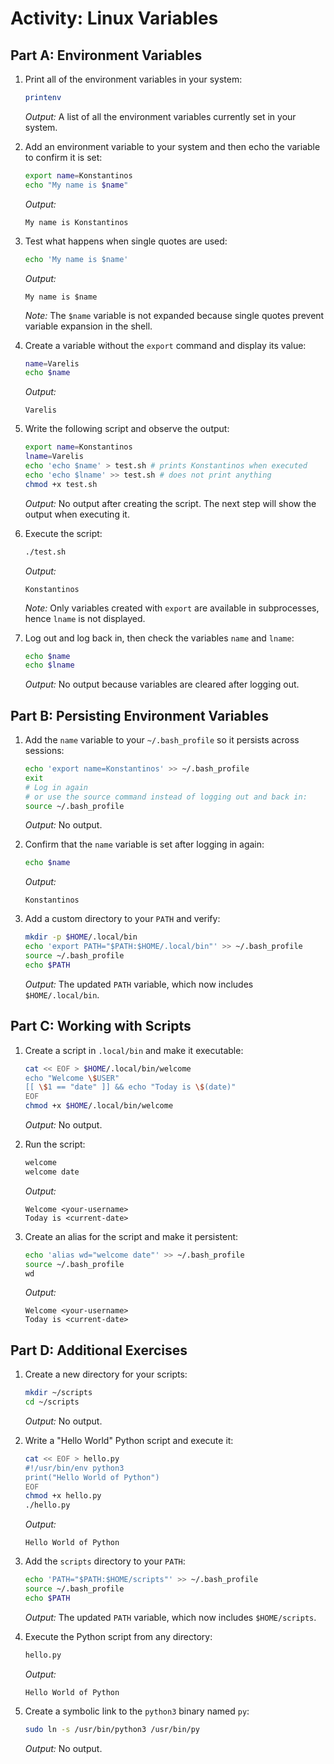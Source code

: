# Activity: Linux Variables

## Part A: Environment Variables

1. Print all of the environment variables in your system:
    ```bash
    printenv
    ```
    _Output:_
    A list of all the environment variables currently set in your system.

2. Add an environment variable to your system and then echo the variable to confirm it is set:
    ```bash
    export name=Konstantinos
    echo "My name is $name"
    ```
    _Output:_
    ```
    My name is Konstantinos
    ```

3. Test what happens when single quotes are used:
    ```bash
    echo 'My name is $name'
    ```
    _Output:_
    ```
    My name is $name
    ```
    _Note:_ The `$name` variable is not expanded because single quotes prevent variable expansion in the shell.

4. Create a variable without the `export` command and display its value:
    ```bash
    name=Varelis
    echo $name
    ```
    _Output:_
    ```
    Varelis
    ```

5. Write the following script and observe the output:
    ```bash
    export name=Konstantinos
    lname=Varelis
    echo 'echo $name' > test.sh # prints Konstantinos when executed
    echo 'echo $lname' >> test.sh # does not print anything
    chmod +x test.sh
    ```
    _Output:_
    No output after creating the script. The next step will show the output when executing it.

6. Execute the script:
    ```bash
    ./test.sh
    ```
    _Output:_
    ```
    Konstantinos
    ```
    _Note:_ Only variables created with `export` are available in subprocesses, hence `lname` is not displayed.

7. Log out and log back in, then check the variables `name` and `lname`:
    ```bash
    echo $name
    echo $lname
    ```
    _Output:_
    No output because variables are cleared after logging out.

## Part B: Persisting Environment Variables

1. Add the `name` variable to your `~/.bash_profile` so it persists across sessions:
    ```bash
    echo 'export name=Konstantinos' >> ~/.bash_profile
    exit
    # Log in again
    # or use the source command instead of logging out and back in:
    source ~/.bash_profile
    ```
    _Output:_
    No output.

2. Confirm that the `name` variable is set after logging in again:
    ```bash
    echo $name
    ```
    _Output:_
    ```
    Konstantinos
    ```

3. Add a custom directory to your `PATH` and verify:
    ```bash
    mkdir -p $HOME/.local/bin
    echo 'export PATH="$PATH:$HOME/.local/bin"' >> ~/.bash_profile
    source ~/.bash_profile
    echo $PATH
    ```
    _Output:_
    The updated `PATH` variable, which now includes `$HOME/.local/bin`.

## Part C: Working with Scripts

1. Create a script in `.local/bin` and make it executable:
    ```bash
    cat << EOF > $HOME/.local/bin/welcome
    echo "Welcome \$USER"
    [[ \$1 == "date" ]] && echo "Today is \$(date)"
    EOF
    chmod +x $HOME/.local/bin/welcome
    ```
    _Output:_
    No output.

2. Run the script:
    ```bash
    welcome
    welcome date
    ```
    _Output:_
    ```
    Welcome <your-username>
    Today is <current-date>
    ```

3. Create an alias for the script and make it persistent:
    ```bash
    echo 'alias wd="welcome date"' >> ~/.bash_profile
    source ~/.bash_profile
    wd
    ```
    _Output:_
    ```
    Welcome <your-username>
    Today is <current-date>
    ```

## Part D: Additional Exercises

1. Create a new directory for your scripts:
    ```bash
    mkdir ~/scripts
    cd ~/scripts
    ```
    _Output:_
    No output.

2. Write a "Hello World" Python script and execute it:
    ```bash
    cat << EOF > hello.py
    #!/usr/bin/env python3
    print("Hello World of Python")
    EOF
    chmod +x hello.py
    ./hello.py
    ```
    _Output:_
    ```
    Hello World of Python
    ```

3. Add the `scripts` directory to your `PATH`:
    ```bash
    echo 'PATH="$PATH:$HOME/scripts"' >> ~/.bash_profile
    source ~/.bash_profile
    echo $PATH
    ```
    _Output:_
    The updated `PATH` variable, which now includes `$HOME/scripts`.

4. Execute the Python script from any directory:
    ```bash
    hello.py
    ```
    _Output:_
    ```
    Hello World of Python
    ```

5. Create a symbolic link to the `python3` binary named `py`:
    ```bash
    sudo ln -s /usr/bin/python3 /usr/bin/py
    ```
    _Output:_
    No output.

